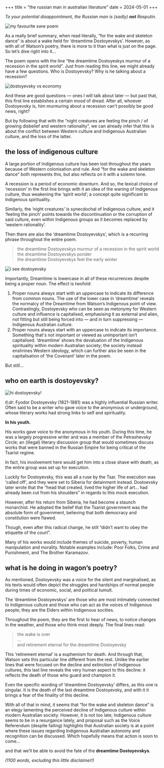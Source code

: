 +++
title = "the russian man in australian literature"
date = 2024-05-01
+++ 

*To your potential disappointment, the Russian man is (sadly) **not** Rasputin.*

![my favourite sww poem](/love.png)

As a really brief summary, when read literally, “for the wake and skeleton dance” is about a wake held for ‘dreamtime Dostoyevskys’. However, as with all of Watson’s poetry, there is more to it than what is just on the page. So let’s dive right into it...

The poem opens with the line “the dreamtime Dostoyeskys murmur of a recession in the spirit world”. Just from reading this line, we might already have a few questions. Who is Dostoyevsky? Why is he talking about a recession?

![dostoyevsky vs economy](/economy.png)

And these are good questions — ones I will talk about later — but past that, this first line establishes a certain mood of dread. After all, whoever Dostoyevsky is, him murmuring about a recession can't possibly be good news, right?

But by following that with the “night creatures are feeling the pinch / of growing disbelief and western rationality”, we can already infer that this is about the conflict between Western culture and Indigenous Australian culture, and the loss of the latter.

## the loss of indigenous culture

A large portion of Indigenous culture has been lost throughout the years because of Western colonisation and rule. And “for the wake and skeleton dance” both represents this, but also reflects on it with a solemn tone.

A recession is a period of economic downturn. And so, the lexical choice of ‘recession’ in the first line brings with it an idea of the waning of Indigenous culture, thus weakening the ‘spirit world’; a concept quite significant to Indigenous spirituality.

Similarly, the ‘night creatures’ is synecdochal of Indigenous culture, and it ‘feeling the pinch’ points towards the discontinuation or the corruption of said culture, even within Indigenous groups as it becomes replaced by ‘western rationality’.

Then there are also the ‘dreamtime Dostoyevskys’, which is a recurring phrase throughout the entire poem.

> the dreamtime Dostoyevskys murmur of a recession in the spirit world  
> the dreamtime Dostoyevskys ponder  
> the dreamtime Dostoyevskys feel the early winter

![i see dostoyevsky](/iseehim.png)

Importantly, Dreamtime is lowercase in all of these recurrences despite being a proper noun. The effect is twofold:

1. Proper nouns always start with an uppercase to indicate its difference from common nouns. The use of the lower case in ‘dreamtime’ reveals the normalcy of the Dreamtime from Watson’s Indigenous point of view. Contrastingly, Dostoyevsky who can be seen as metonymy for Western culture and influence is capitalised, emphasising it as external and alien, not fitting but still being forced into — and in turn suppressing — Indigenous Australian culture. 
2. Proper nouns always start with an uppercase to indicate its importance. Something that's not important or viewed as unimportant isn’t capitalised. ‘dreamtime’ shows the devaluation of the Indigenous spirituality within modern Australian society; the society instead enshrines Western ideology, which can further also be seen in the capitalisation of ‘the Covenant’ later in the poem.

But still...

## who on earth is dostoyevsky?

![hi dostoyevsky!](/bonjour.png)

*tl;dr*: Fyodor Dostoyevsky (1821-1881) was a highly influential Russian writer. Often said to be a writer who gave voice to the anonymous or underground, whose literary works had strong links to self and spirituality.

**In his youth.** 

His works gave voice to the anonymous in his youth. During this time, he was a largely progressive writer and was a member of the Petrashevsky Circle; an (illegal) literary discussion group that would sometimes discuss works that were banned in the Russian Empire for being critical of the Tsarist regime. 

In fact, his involvement here would get him into a close shave with death, as the entire group was set up for execution. 

Luckily for Dostoyevsky, this was all a ruse by the Tsar. The execution was 'called off', and they were set to Siberia for detainment instead. Dostoevsky later wrote that the “head that created, lived the higher life of art… had already been cut from his shoulders” in regards to this mock execution.

However, after his return from Siberia, he had become a staunch monarchist. He adopted the belief that the Tsarist government was the absolute form of government, believing that both democracy and constitution were flawed. 

Though, even after this radical change, he still “didn’t want to obey the etiquette of the court”.

Many of his works would include themes of suicide, poverty, human manipulation and morality. Notable examples include: Poor Folks, Crime and Punishment, and The Brother Karamazov.

## what is he doing in wagon’s poetry?

As mentioned, Dostoyevsky was a voice for the silent and marginalised, as his texts would often depict the struggles and hardships of normal people during times of economic, social, and political tumult.

The ‘dreamtime Dostoyevskys’ are those who are most intimately connected to Indigenous culture and those who can act as the voices of Indigenous people; they are the Elders within Indigenous socities.

Throughout the poem, they are the first to hear of news, to notice changes in the weather, and those who think most deeply.
The final lines read:

> the wake is over  
> …  
> and retirement eternal for the dreamtime Dostoyevsky

This ‘retirement eternal’ is a euphemism for death. And through that, Watson sets this particular line different from the rest. Unlike the earlier lines that were focused on the decline and extinction of Indigenous cultures, this last line reveals the very human aspect to this decline: it reflects the death of those who guard and champion it.

Even the specific wording of ‘dreamtime Dostoyevsky’ differs, as this one is singular. It is the death of the last dreamtime Dostoyevsky, and with it it brings a fear of the finality of this decline.

With all of that in mind, it seems that “for the wake and skeleton dance” is an elegy lamenting the perceived decline of Indigenous culture within modern Australian society. However, it is not too late; Indigenous culture seems to be in a resurgance lately, and proposal such as the Voice Referendum (despite failing) highlights that Australian society is at a point where these issues regarding Indigenous Australian autonomy and recognition can be discussed. Which hopefully means that action is soon to come...

and that we’ll be able to avoid the fate of the **dreamtime Dostoyevskys**.

*(1100 words, excluding this little disclaimer!)*
